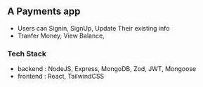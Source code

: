 ## A Payments app

- Users can Signin, SignUp, Update Their existing info
- Tranfer Money, View Balance, 


### Tech Stack
- backend : NodeJS, Express, MongoDB, Zod, JWT, Mongoose
- frontend : React, TailwindCSS
